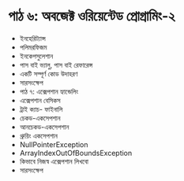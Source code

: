# পাঠ ৬: অবজেক্ট ওরিয়েন্টেড প্রোগ্রামিং-২

* ইনহেরিট্যান্স
* পলিমরফিজম
* ইনকেপসুলেশান
* পাস বাই ভ্যালু, পাস বাই রেফারেন্স
* একটি সম্পূর্ণ কোড উদাহরণ 
* সারসংক্ষেপ
* পাঠ ৭: এক্সেপশান হ্যান্ডেলিং
* এক্সেপশান বেসিকস
* ট্রাই ক্যাচ- ফাইনালি
* চেকড-একসেপশান
* আনচেকড-একসেপশান
* থ্রুয়িং একসেপশান
* NullPointerException
* ArrayIndexOutOfBoundsException
* কিভাবে নিজস্ব এক্সেপশান লিখবো
* সারসংক্ষেপ	

